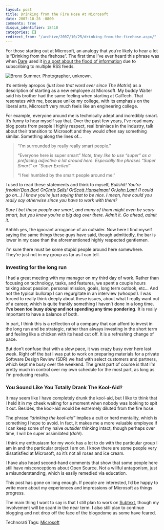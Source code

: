 ```yaml
---
layout: post
title: Drinking from the Fire Hose At Microsoft
date: 2007-10-26 -0800
comments: true
disqus_identifier: 18410
categories: []
redirect_from: "/archive/2007/10/25/drinking-from-the-firehose.aspx/"
---
```


For those starting out at Microsoft, an analogy that you’re likely to
hear a lot is “Drinking from the firehose”. The first time I’ve ever
heard this phrase was when
[Dare](http://www.25hoursaday.com/weblog/ "Dare Obasanjo's Blog") used
it [in a post about the flood of
information](http://www.25hoursaday.com/weblog/PermaLink.aspx?guid=14d0413e-d0dc-4382-9ee9-57e95d7b3544 "NightCrawler Thoughts")
due to subscribing to multiple RSS feeds.

![Bronx Summer. Photographer,
unknown.](http://haacked.com/images/haacked_com/WindowsLiveWriter/DrinkingfromtheFireHose_4FA/bronx-summer-open-fire-hydrant%5B1%5D_3.jpg)

It’s entirely apropos (*just love that word ever since The Matrix*) as a
description of starting as a new employee at Microsoft. My buddy Walter
said his brother had the same feeling when starting at CalTech. That
resonates with me, because unlike my college, with its emphasis on the
liberal arts, Microsoft very much feels like an engineering college.

For example, everyone around me is technically adept and incredibly
smart. It’s funny to hear myself say that. Over the past few years, I’ve
read many blog posts from people I highly respect, real brainiacs in the
industry, talk about their transition to Microsoft and they would often
say something similar. Something along the lines of...

> “I’m surrounded by really really smart people."
>
> “Everyone here is super smart” *Note, they like to use “super” as a
> prefacing adjective a lot around here. Especially the phrases “Super
> Smart” or “Super Excited”* 
>
> “I feel humbled by the smart people around me.”

I used to read these statements and think to myself, *Bullshit! You’re
freakin’*[*Don Box*](http://www.pluralsight.com/blogs/dbox/ "Don Box")*!
Or*[*Chris Sells*](http://www.sellsbrothers.com/ "Chris Sells")*!
Or*[*Scott Hanselman*](http://hanselman.com/blog/ "Scott Hanselman")*!
Or*[*John Lam*](http://www.iunknown.com/ "IUnknown.com blog")*! (I could
go on...) I know you’re just saying that to be nice. I mean, how could
you really say otherwise since you have to work with them?*

*Sure I bet these people are smart, and many of them might even be scary
smart, but you know you’re a big dog over there. Admit it. Go ahead,
admit it.*

Ahhhh yes, the ignorant arrogance of an outsider. Now here I find myself
saying the same things these guys have said, though admittedly, the bar
is lower in my case than the aforementioned highly respected gentlemen.

I’m sure there must be some stupid people around here somewhere. They’re
just not in my group as far as I can tell.

### Investing for the long run

I had a great meeting with my manager on my third day of work. Rather
than focusing on technology, tasks, and features, we spent a couple
hours talking about passion, personal mission, goals, long term outlook,
etc... And not the typical bullcrap I can regurgitate in an interview
(whoops!). I was forced to really think deeply about these issues, about
what I really want out of a career, which is quite frankly something I
haven’t done in a long time. **I’ve been too busy *doing* and not
spending any time pondering.** It is really important to have a balance
of both.

In part, I think this is a reflection of a company that can afford to
invest in the long run and be strategic, rather than always investing in
the short term and feeling like a chicken with its head cut off. It is a
refreshing change of pace.

But don’t confuse that with a slow pace, it was crazy busy over here
last week. Right off the bat I was put to work on preparing materials
for a private Software Design Review (SDR) we had with select customers
and partners, which kept me busy over the weekend. The great part of
course is that I’m pretty much in control over my own schedule for the
most part, as long as I’m producing results.

### You Sound Like You Totally Drank The Kool-Aid?

It may seem like I have completely drunk the kool-aid, but I like to
think that I held it in my cheek waiting for a moment when nobody was
looking to spit it out. Besides, the kool-aid would be extremely diluted
from the fire hose.

The phrase *“*drinking the kool-aid”** implies a cult or herd mentality,
which is something I hope to avoid. In fact, it makes me a more valuable
employee if I can keep some of my naive *outsider* thinking intact,
though perhaps over time, I will be super assimilated (*doh!*).

I think my enthusiasm for my work has a lot to do with the particular
group I am in and the particular project I am on. I know there are some
people very dissatisfied at Microsoft, so it’s not all roses and ice
cream.

I have also heard second-hand comments that show that some people here
still have misconceptions about Open Source. Not a willful antagonism,
just a misunderstanding, which is easily remedied via education.

This post has gone on long enough. If people are interested, I’d be
happy to write more about my experiences and impressions of Microsoft as
things progress.

The main thing I want to say is that I still plan to work on
[Subtext](http://subtextproject.com/ "Subtext"), though my involvement
will be scant in the near term. I also still plan to continue blogging
and not drop off the face of the blogodome as some have feared.

Technorati Tags: [Microsoft](http://technorati.com/tags/Microsoft/)

